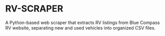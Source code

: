 # RV-SCRAPER
A Python-based web scraper that extracts RV listings from Blue Compass RV website, separating new and used vehicles into organized CSV files.
